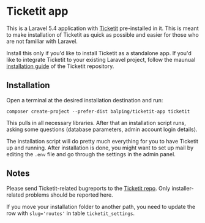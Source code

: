 # Ticketit app

This is a Laravel 5.4 application with [Ticketit](https://github.com/thekordy/ticketit) pre-installed in it. This is meant to make installation of Ticketit as quick as possible and easier for those who are not familiar with Laravel.

Install this only if you'd like to install Ticketit as a standalone app. If you'd like to integrate Ticketit to your existing Laravel project, follow the maunual [installation guide](https://github.com/thekordy/ticketit#installation-manual) of the Ticketit repository.

## Installation

Open a terminal at the desired installation destination and run:

```
composer create-project --prefer-dist balping/ticketit-app ticketit
```

This pulls in all necessary libraries. After that an installation script runs, asking some questions (database parameters, admin account login details).

The installation script will do pretty much everything for you to have Ticketit up and running. After installation is done, you might want to set up mail by editing the `.env` file and go through the settings in the admin panel.

## Notes

Please send Ticketit-related bugreports to the [Ticketit repo](https://github.com/thekordy/ticketit/issues). Only installer-related problems should be reported here.

If you move your installation folder to another path, you need to update the row with `slug='routes'` in table `ticketit_settings`.
